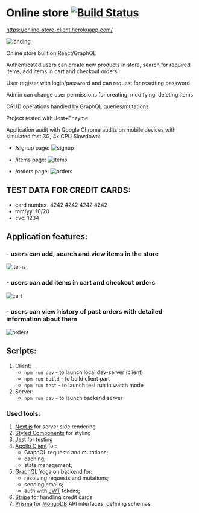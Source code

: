 # Online store [![Build Status](https://travis-ci.org/Grauero/Online-Store.svg?branch=master)](https://travis-ci.org/Grauero/Online-Store)
https://online-store-client.herokuapp.com/

![landing](http://i.piccy.info/i9/dbc162cb2a231d82a6a6c7a1feed68fc/1552382807/224775/1306930/landing.jpg)

Online store built on React/GraphQL

Authenticated users can create new products in store, search for required items, add items in cart and checkout orders

User register with login/password and can request for resetting password

Admin can change user permissions for creating, modifying, deleting items

CRUD operations handled by GraphQL queries/mutations

Project tested with Jest+Enzyme

Application audit with Google Chrome audits on mobile devices with simulated fast 3G, 4x CPU Slowdown:
- /signup page: ![signup](http://i.piccy.info/i9/fd0979e4fabbfc019c74d9d1ceeffef4/1552382951/15096/1306930/signup.jpg)

- /items page: ![items](http://i.piccy.info/i9/0586ce8f63842aba3e03ea6baad3d988/1552382994/14970/1306930/items.jpg)

- /orders page: ![orders](http://i.piccy.info/i9/85743bd8382390d254b0e3697ba8ba30/1552382968/15302/1306930/orders.jpg)

## TEST DATA FOR CREDIT CARDS:
  - card number: 4242 4242 4242 4242
  - mm/yy: 10/20
  - cvc: 1234
  
## Application features:
### - users can add, search and view items in the store
  
![items](http://i.piccy.info/i9/dbc162cb2a231d82a6a6c7a1feed68fc/1552382807/224775/1306930/landing.jpg)

 
 
### - users can add items in cart and checkout orders

![cart](http://i.piccy.info/i9/84661b7d9a2df31d4a93f43f49ff8498/1552383150/171554/1306930/cart.jpg)
  
 
 
### - users can view history of past orders with detailed information about them
  
 ![orders](http://i.piccy.info/i9/74079f872bea37c7f119fd92a4d2ca0a/1552383234/154279/1306930/orders.jpg)
  
## Scripts:
  1. Client:
      - ```npm run dev``` - to launch local dev-server (client)
      - ```npm run build``` - to build client part
      - ```npm run test``` - to launch test run in watch mode
  1. Server:
      - ```npm run dev``` - to launch backend server  

### Used tools:
  1. [Next.js](https://nextjs.org/) for server side rendering
  2. [Styled Components](https://www.styled-components.com/) for styling
  3. [Jest](https://jestjs.io) for testing
  4. [Apollo Client](https://www.apollographql.com/) for:
      - GraphQL requests and mutations;
      - caching;
      - state management;
  5. [GraphQL Yoga](https://github.com/prisma/graphql-yoga) on backend for:
      - resolving requests and mutations;
      - sending emails;
      - auth with [JWT](https://jwt.io) tokens;
  6. [Stripe](https://stripe.com/) for handling credit cards 
  7. [Prisma](https://app.prisma.io/) for [MongoDB](https://www.mongodb.com) API interfaces, defining schemas
